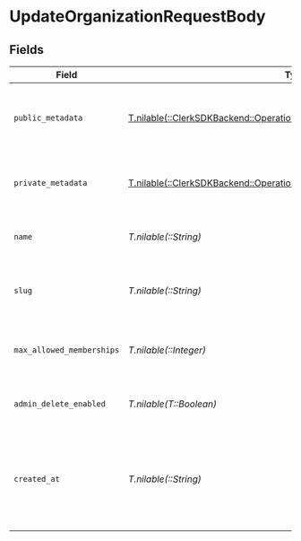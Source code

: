 # UpdateOrganizationRequestBody


## Fields

| Field                                                                                                                                       | Type                                                                                                                                        | Required                                                                                                                                    | Description                                                                                                                                 |
| ------------------------------------------------------------------------------------------------------------------------------------------- | ------------------------------------------------------------------------------------------------------------------------------------------- | ------------------------------------------------------------------------------------------------------------------------------------------- | ------------------------------------------------------------------------------------------------------------------------------------------- |
| `public_metadata`                                                                                                                           | [T.nilable(::ClerkSDKBackend::Operations::UpdateOrganizationPublicMetadata)](../../models/operations/updateorganizationpublicmetadata.md)   | :heavy_minus_sign:                                                                                                                          | Metadata saved on the organization, that is visible to both your frontend and backend.                                                      |
| `private_metadata`                                                                                                                          | [T.nilable(::ClerkSDKBackend::Operations::UpdateOrganizationPrivateMetadata)](../../models/operations/updateorganizationprivatemetadata.md) | :heavy_minus_sign:                                                                                                                          | Metadata saved on the organization that is only visible to your backend.                                                                    |
| `name`                                                                                                                                      | *T.nilable(::String)*                                                                                                                       | :heavy_minus_sign:                                                                                                                          | The new name of the organization.<br/>May not contain URLs or HTML.                                                                         |
| `slug`                                                                                                                                      | *T.nilable(::String)*                                                                                                                       | :heavy_minus_sign:                                                                                                                          | The new slug of the organization, which needs to be unique in the instance                                                                  |
| `max_allowed_memberships`                                                                                                                   | *T.nilable(::Integer)*                                                                                                                      | :heavy_minus_sign:                                                                                                                          | The maximum number of memberships allowed for this organization                                                                             |
| `admin_delete_enabled`                                                                                                                      | *T.nilable(T::Boolean)*                                                                                                                     | :heavy_minus_sign:                                                                                                                          | If true, an admin can delete this organization with the Frontend API.                                                                       |
| `created_at`                                                                                                                                | *T.nilable(::String)*                                                                                                                       | :heavy_minus_sign:                                                                                                                          | A custom date/time denoting _when_ the organization was created, specified in RFC3339 format (e.g. `2012-10-20T07:15:20.902Z`).             |